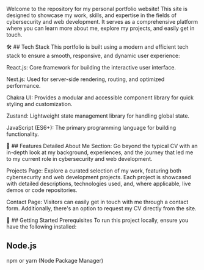 Welcome to the repository for my personal portfolio website! This site is designed to showcase my work, skills, and expertise in the fields of cybersecurity and web development. It serves as a comprehensive platform where you can learn more about me, explore my projects, and easily get in touch.

🛠️ ## Tech Stack
This portfolio is built using a modern and efficient tech stack to ensure a smooth, responsive, and dynamic user experience:

React.js: Core framework for building the interactive user interface.

Next.js: Used for server-side rendering, routing, and optimized performance.

Chakra UI: Provides a modular and accessible component library for quick styling and customization.

Zustand: Lightweight state management library for handling global state.

JavaScript (ES6+): The primary programming language for building functionality.

🎨 ## Features
Detailed About Me Section: Go beyond the typical CV with an in-depth look at my background, experiences, and the journey that led me to my current role in cybersecurity and web development.

Projects Page: Explore a curated selection of my work, featuring both cybersecurity and web development projects. Each project is showcased with detailed descriptions, technologies used, and, where applicable, live demos or code repositories.

Contact Page: Visitors can easily get in touch with me through a contact form. Additionally, there's an option to request my CV directly from the site.

🚀 ## Getting Started
Prerequisites
To run this project locally, ensure you have the following installed:

## Node.js
npm or yarn (Node Package Manager)
